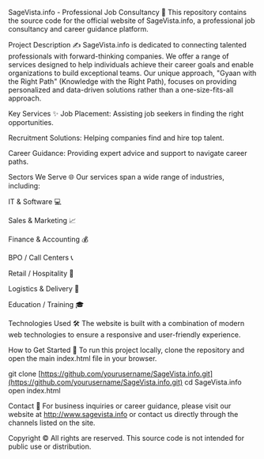 SageVista.info - Professional Job Consultancy 💼
This repository contains the source code for the official website of SageVista.info, a professional job consultancy and career guidance platform.

Project Description ✍️
SageVista.info is dedicated to connecting talented professionals with forward-thinking companies. We offer a range of services designed to help individuals achieve their career goals and enable organizations to build exceptional teams. Our unique approach, "Gyaan with the Right Path" (Knowledge with the Right Path), focuses on providing personalized and data-driven solutions rather than a one-size-fits-all approach.

Key Services ✨
Job Placement: Assisting job seekers in finding the right opportunities.

Recruitment Solutions: Helping companies find and hire top talent.

Career Guidance: Providing expert advice and support to navigate career paths.

Sectors We Serve 🌐
Our services span a wide range of industries, including:

IT & Software 💻

Sales & Marketing 📈

Finance & Accounting 💰

BPO / Call Centers 📞

Retail / Hospitality 🏨

Logistics & Delivery 🚚

Education / Training 🎓

Technologies Used 🛠️
The website is built with a combination of modern web technologies to ensure a responsive and user-friendly experience.

How to Get Started 🚀
To run this project locally, clone the repository and open the main index.html file in your browser.

git clone [https://github.com/yourusername/SageVista.info.git](https://github.com/yourusername/SageVista.info.git)
cd SageVista.info
open index.html

Contact 📧
For business inquiries or career guidance, please visit our website at http://www.sagevista.info or contact us directly through the channels listed on the site.

Copyright ©
All rights are reserved. This source code is not intended for public use or distribution.
